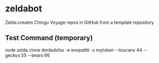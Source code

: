 # zeldabot
Zelda creates Chingu Voyage repos in GitHub from a template repository

## Test Command (temporary)
node zelda clone dmdadsfas -e envpatttt -s mytoken --toucans 44 --geckos 55 --bears 66